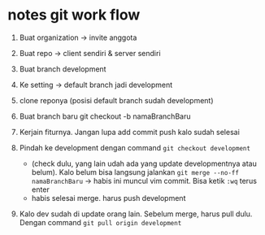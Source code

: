 # notes git work flow
1. Buat organization -> invite anggota
2. Buat repo -> client sendiri & server sendiri
3. Buat branch development
4. Ke setting -> default branch jadi development

5. clone reponya (posisi default branch sudah development)
6. Buat branch baru
  git checkout -b namaBranchBaru
7. Kerjain fiturnya. Jangan lupa add commit push kalo sudah selesai
8. Pindah ke development dengan command `git checkout development`
    - (check dulu, yang lain udah ada yang update developmentnya atau belum). Kalo belum bisa langsung jalankan `git merge --no-ff namaBranchBaru` -> habis ini muncul vim commit. Bisa ketik `:wq` terus enter
    - habis selesai merge. harus push development

9. Kalo dev sudah di update orang lain. Sebelum merge, harus pull dulu. Dengan command `git pull origin development`